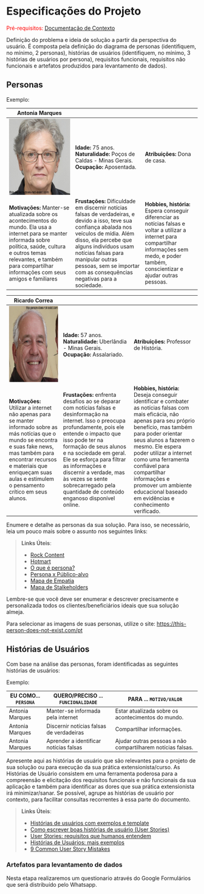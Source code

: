 # Especificações do Projeto

<span style="color:red">Pré-requisitos: <a href="1-Documentação de Contexto.md"> Documentação de Contexto</a></span>

Definição do problema e ideia de solução a partir da perspectiva do usuário. É composta pela definição do diagrama de personas (identifiquem, no mínimo, 2 personas), histórias de usuários (identifiquem, no mínimo, 3 histórias de usuários por persona), requisitos funcionais, requisitos não funcionais e artefatos produzidos para levantamento de dados).

## Personas

Exemplo:

|**Antonia Marques**|           |                             | 
|-------------------|-----------|-----------------------------|
<img src="img/antonia.jpg/" width="200" height="200"/>|**Idade:** 75 anos. **Naturalidade:** Poços de Caldas - Minas Gerais. **Ocupação:** Aposentada.       |**Atribuições:** Dona de casa. 
|**Motivações:** Manter-se atualizada sobre os acontecimentos do mundo. Ela usa a internet para se manter informada sobre política, saúde, cultura e outros temas relevantes, e também para compartilhar informações com seus amigos e familiares  |**Frustações:** Dificuldade em discernir notícias falsas de verdadeiras, e devido a isso, teve sua confiança abalada nos veículos de mídia. Além disso, ela percebe que alguns indivíduos usam notícias falsas para manipular outras pessoas, sem se importar com as consequências negativas para a sociedade.   |**Hobbies, história:**  Espera conseguir diferenciar as notícias falsas e voltar a utilizar a internet para compartilhar informações sem medo, e poder também, conscientizar e ajudar outras pessoas.

|**Ricardo Correa**|           |                             | 
|-------------------|-----------|-----------------------------|
<img src="img/ricardo.jpeg/" width="200" height="200"/>|**Idade:** 57 anos. **Naturalidade:** Uberlândia - Minas Gerais. **Ocupação:** Assalariado.       |**Atribuições:** Professor de História.
|**Motivações:** Utilizar a internet não apenas para se manter informado sobre as más notícias que o mundo se encontra e suas fake news, mas também para encontrar recursos e materiais que enriqueçam suas aulas e estimulem o pensamento crítico em seus alunos. |**Frustações:** enfrenta desafios ao se deparar com notícias falsas e desinformação na internet. Isso o preocupa profundamente, pois ele entende o impacto que isso pode ter na formação de seus alunos e na sociedade em geral. Ele se esforça para filtrar as informações e discernir a verdade, mas às vezes se sente sobrecarregado pela quantidade de conteúdo enganoso disponível online.   |**Hobbies, história:**   Deseja conseguir identificar e combater as notícias falsas com mais eficácia, não apenas para seu próprio benefício, mas também para poder orientar seus alunos a fazerem o mesmo. Ele espera poder utilizar a internet como uma ferramenta confiável para compartilhar informações e promover um ambiente educacional baseado em evidências e conhecimento verificado.


Enumere e detalhe as personas da sua solução. Para isso, se necessário, leia um pouco mais sobre o assunto nos seguintes links:

> **Links Úteis**:
> - [Rock Content](https://rockcontent.com/blog/personas/)
> - [Hotmart](https://blog.hotmart.com/pt-br/como-criar-persona-negocio/)
> - [O que é persona?](https://resultadosdigitais.com.br/blog/persona-o-que-e/)
> - [Persona x Público-alvo](https://flammo.com.br/blog/persona-e-publico-alvo-qual-a-diferenca/)
> - [Mapa de Empatia](https://resultadosdigitais.com.br/blog/mapa-da-empatia/)
> - [Mapa de Stalkeholders](https://www.racecomunicacao.com.br/blog/como-fazer-o-mapeamento-de-stakeholders/)
>
Lembre-se que você deve ser enumerar e descrever precisamente e personalizada todos os clientes/beneficiários ideais que sua solução almeja.

Para selecionar as imagens de suas personas, utilize o site: https://this-person-does-not-exist.com/pt

## Histórias de Usuários

Com base na análise das personas, foram identificadas as seguintes histórias de usuários:

Exemplo:

|EU COMO... `PERSONA`| QUERO/PRECISO ... `FUNCIONALIDADE` |PARA ... `MOTIVO/VALOR`                 |
|--------------------|------------------------------------|----------------------------------------|
|Antonia Marques | Manter-se informada pela internet | Estar atualizada sobre os acontecimentos do mundo. |
|Antonia Marques | Discernir notícias falsas de verdadeiras | Compartilhar informações. |
|Antonia Marques | Aprender a identificar notícias falsas | Ajudar outras pessoas a não compartilharem notícias falsas. |

Apresente aqui as histórias de usuário que são relevantes para o projeto de sua solução ou para execução da sua prática extensionista/curso. As Histórias de Usuário consistem em uma ferramenta poderosa para a compreensão e elicitação dos requisitos funcionais e não funcionais da sua aplicação e também para identificar as dores que sua prática extensionista irá minimizar/sanar. Se possível, agrupe as histórias de usuário por contexto, para facilitar consultas recorrentes à essa parte do documento.

> **Links Úteis**:
> - [Histórias de usuários com exemplos e template](https://www.atlassian.com/br/agile/project-management/user-stories)
> - [Como escrever boas histórias de usuário (User Stories)](https://medium.com/vertice/como-escrever-boas-users-stories-hist%C3%B3rias-de-usu%C3%A1rios-b29c75043fac)
> - [User Stories: requisitos que humanos entendem](https://www.luiztools.com.br/post/user-stories-descricao-de-requisitos-que-humanos-entendem/)
> - [Histórias de Usuários: mais exemplos](https://www.reqview.com/doc/user-stories-example.html)
> - [9 Common User Story Mistakes](https://airfocus.com/blog/user-story-mistakes/)

### Artefatos para levantamento de dados

Nesta etapa realizaremos um questionario através do Google Formulários que será distribuído pelo Whatsapp.

